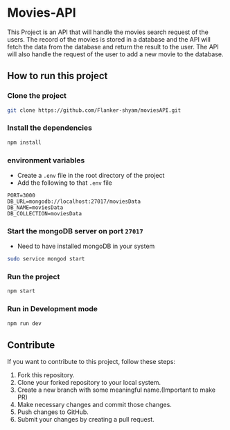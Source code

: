 # Movies-API

This Project is an API that will handle the movies search request of the users.
The record of the movies is stored in a database and the API will fetch the data from the database and return the result to the user. The API will also handle the request of the user to add a new movie to the database.

## How to run this project

### Clone the project

```bash
git clone https://github.com/Flanker-shyam/moviesAPI.git
```

### Install the dependencies

```bash
npm install
```

### environment variables

- Create a `.env` file in the root directory of the project
- Add the following to that `.env` file

```
PORT=3000
DB_URL=mongodb://localhost:27017/moviesData
DB_NAME=moviesData
DB_COLLECTION=moviesData
```

### Start the mongoDB server on port `27017`

- Need to have installed mongoDB in your system

```bash
sudo service mongod start
```

### Run the project

```bash
npm start
```

### Run in Development mode

```bash
npm run dev
```

## Contribute

If you want to contribute to this project, follow these steps:

1. Fork this repository.
2. Clone your forked repository to your local system.
3. Create a new branch with some meaningful name.(Important to make PR)
4. Make necessary changes and commit those changes.
5. Push changes to GitHub.
6. Submit your changes by creating a pull request.
